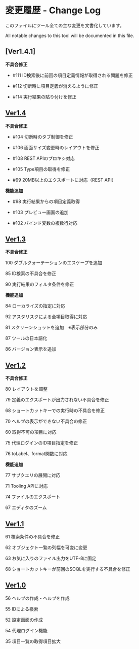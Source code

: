 # 変更履歴 - Change Log

このファイルにツール全ての主な変更を文書化しています。

All notable changes to this tool will be documented in this file.

## [Ver1.4.1]

__不具合修正__

- #111 ID検索後に前回の項目定義情報が取得される問題を修正

- #112 切断時に項目定義が消えるように修正

- #114 実行結果の貼り付けを修正

## [Ver1.4]

__不具合修正__

- #104 切断時のタブ制御を修正

- #106 画面サイズ変更時のレイアウトを修正

- #108 REST APIのプロキシ対応

- #105 Type項目の取得を修正

- #99 20MB以上のエクスポートに対応（REST API）

__機能追加__

- #98 実行結果からの項目定義取得

- #103 プレビュー画面の追加

- #102 バインド変数の複数行対応

## [Ver1.3]

__不具合修正__

100 ダブルクォーテーションのエスケープを追加

85 ID検索の不具合を修正

90 実行結果のフィルタ条件を修正

__機能追加__

84 ローカライズの指定に対応

92 アスタリスクによる全項目取得に対応

81 スクリーンショットを追加　※表示部分のみ

87 ツールの日本語化

86 バージョン表示を追加

## [Ver1.2]

__不具合修正__

80 レイアウトを調整

79 定義のエクスポートが出力されない不具合を修正

68 ショートカットキーでの実行時の不具合を修正

70 ヘルプの表示ができない不具合の修正

60 取得不可の項目に対応

75 代理ログインのID項目指定を修正

76 toLabel、format関数に対応

__機能追加__

77 サブクエリの展開に対応

71 Tooling APIに対応

74 ファイルのエクスポート

67 エディタのズーム

## [Ver1.1]

61 検索条件の不具合を修正

62 オブジェクト一覧の列幅を可変に変更

63 お気に入りのファイル出力をUTF-8に固定

68 ショートカットキーが前回のSOQLを実行する不具合を修正

## [Ver1.0]

56 ヘルプの作成 - ヘルプを作成

55 IDによる検索

52 設定画面の作成

54 代理ログイン機能

35 項目一覧の取得項目拡大

[Ver1.4]:
<https://github.com/mametochoko/soqlui/compare/v1.3...HEAD>

[Ver1.3]:
<https://github.com/mametochoko/soqlui/compare/v1.2...v1.3>

[Ver1.2]:
<https://github.com/mametochoko/soqlui/compare/v1.1...v1.2>

[Ver1.1]:
<https://github.com/mametochoko/soqlui/compare/v1.0...v.1.1>

[Ver1.0]:
<https://github.com/mametochoko/soqlui/compare/v0.1.0...v1.0>
